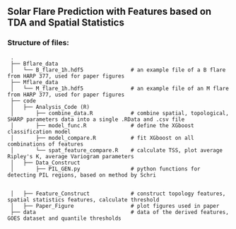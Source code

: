 ##  Solar Flare Prediction with Features based on TDA and Spatial Statistics

### Structure of files:

     .
     ├── Bflare_data                       
     │   └── B_flare_1h.hdf5               # an example file of a B flare from HARP 377, used for paper figures
     ├── Mflare_data                       
     │   └── M_flare_1h.hdf5               # an example file of an M flare from HARP 377, used for paper figures
     ├── code
     │   ├── Analysis_Code (R)             
     │       ├── combine_data.R            # combine spatial, topological, SHARP parameters data into a single .RData and .csv file
     │       ├── model_func.R              # define the XGboost classification model
     │       ├── model_compare.R           # fit XGboost on all combinations of features
     │       └── spat_feature_compare.R    # calculate TSS, plot average Ripley's K, average Variogram parameters
     │   ├── Data_Construct                
     │       ├── PIL_GEN.py                # python functions for detecting PIL regions, based on method by Schri
     
     
     │   ├── Feature_Construct             # construct topology features, spatial statistics features, calculate threshold
     │   ├── Paper_Figure                  # plot figures used in paper
     ├── data                              # data of the derived features, GOES dataset and quantile thresholds
     
